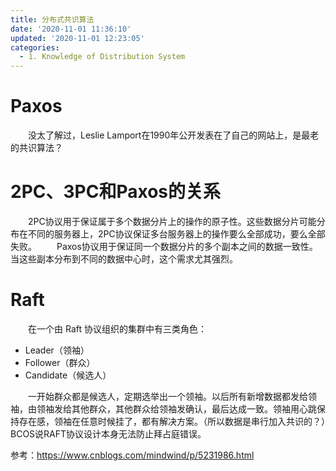 ```yaml
---
title: 分布式共识算法
date: '2020-11-01 11:36:10'
updated: '2020-11-01 12:23:05'
categories:
  - 1. Knowledge of Distribution System
---
```

# Paxos

　　没太了解过，Leslie Lamport在1990年公开发表在了自己的网站上，是最老的共识算法？

# 2PC、3PC和Paxos的关系

　　2PC协议用于保证属于多个数据分片上的操作的原子性。这些数据分片可能分布在不同的服务器上，2PC协议保证多台服务器上的操作要么全部成功，要么全部失败。 
　　Paxos协议用于保证同一个数据分片的多个副本之间的数据一致性。当这些副本分布到不同的数据中心时，这个需求尤其强烈。

# Raft

　　在一个由 Raft 协议组织的集群中有三类角色：

- Leader（领袖）
- Follower（群众）
- Candidate（候选人）

　　一开始群众都是候选人，定期选举出一个领袖。以后所有新增数据都发给领袖，由领袖发给其他群众，其他群众给领袖发确认，最后达成一致。领袖用心跳保持存在感，领袖在任意时候挂了，都有解决方案。（所以数据是串行加入共识的？）BCOS说RAFT协议设计本身无法防止拜占庭错误。

参考：<https://www.cnblogs.com/mindwind/p/5231986.html>


　　

